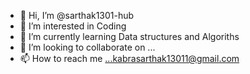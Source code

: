- 👋 Hi, I’m @sarthak1301-hub
- 👀 I’m interested in Coding
- 🌱 I’m currently learning Data structures and Algoriths
- 💞️ I’m looking to collaborate on ...
- 📫 How to reach me ...kabrasarthak13011@gmail.com

<!---
sarthak1301-hub/sarthak1301-hub is a ✨ special ✨ repository because its `README.md` (this file) appears on your GitHub profile.
You can click the Preview link to take a look at your changes.
--->
